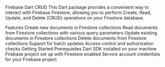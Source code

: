 Firebase Dart CRUD
This Dart package provides a convenient way to interact with Firebase Firestore, allowing you to perform Create, Read, Update, and Delete (CRUD) operations on your Firestore database.

Features
Create new documents in Firestore collections
Read documents from Firestore collections with various query parameters
Update existing documents in Firestore collections
Delete documents from Firestore collections
Support for batch updates
Access control and authorization checks
Getting Started
Prerequisites
Dart SDK installed on your machine
Firebase project set up with Firestore enabled
Service account credentials for your Firebase project
